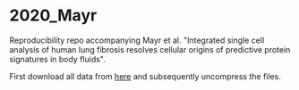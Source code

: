 # 2020_Mayr
Reproducibility repo accompanying  Mayr et al. "Integrated single cell analysis of human lung fibrosis resolves cellular origins of predictive protein signatures in body fluids".

First download all data from [here](https://drive.google.com/uc?export=download&id=13vf6Fcy6cCJUuGvbnj5sQDhayLRq7op1) and subsequently uncompress the files.
